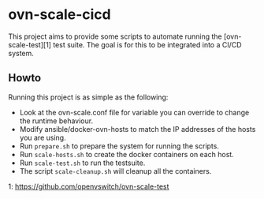 ovn-scale-cicd
==============

This project aims to provide some scripts to automate running the
[ovn-scale-test][1] test suite. The goal is for this to be integrated
into a CI/CD system.

Howto
-----

Running this project is as simple as the following:

* Look at the ovn-scale.conf file for variable you can override to
  change the runtime behaviour.
* Modify ansible/docker-ovn-hosts to match the IP addresses of the
  hosts you are using.
* Run `prepare.sh` to prepare the system for running the scripts.
* Run `scale-hosts.sh` to create the docker containers on each host.
* Run `scale-test.sh` to run the testsuite.
* The script `scale-cleanup.sh` will cleanup all the containers.

1: https://github.com/openvswitch/ovn-scale-test
